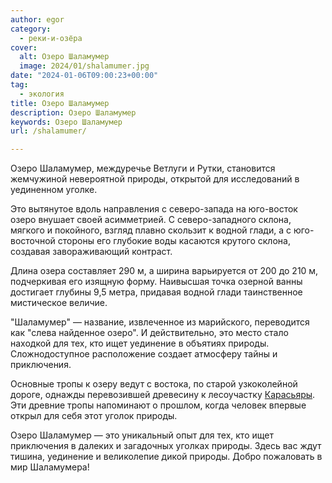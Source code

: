 ```yaml
---
author: egor
category:
  - реки-и-озёра
cover:
  alt: Озеро Шаламумер
  image: 2024/01/shalamumer.jpg
date: "2024-01-06T09:00:23+00:00"
tag:
  - экология
title: Озеро Шаламумер
description: Озеро Шаламумер
keywords: Озеро Шаламумер
url: /shalamumer/

---
```

Озеро Шаламумер, междуречье Ветлуги и Рутки, становится жемчужиной невероятной природы, открытой для исследований в уединенном уголке.

Это вытянутое вдоль направления с северо-запада на юго-восток озеро внушает своей асимметрией. С северо-западного склона, мягкого и покойного, взгляд плавно скользит к водной глади, а с юго-восточной стороны его глубокие воды касаются крутого склона, создавая завораживающий контраст.

Длина озера составляет 290 м, а ширина варьируется от 200 до 210 м, подчеркивая его изящную форму. Наивысшая точка озерной ванны достигает глубины 9,5 метра, придавая водной глади таинственное мистическое величие.

"Шаламумер" — название, извлеченное из марийского, переводится как "слева найденное озеро". И действительно, это место стало находкой для тех, кто ищет уединение в объятиях природы. Сложнодоступное расположение создает атмосферу тайны и приключения.

Основные тропы к озеру ведут с востока, по старой узкоколейной дороге, однажды перевозившей древесину к лесоучастку [Карасьяры](/karasyar/). Эти древние тропы напоминают о прошлом, когда человек впервые открыл для себя этот уголок природы.

Озеро Шаламумер — это уникальный опыт для тех, кто ищет приключения в далеких и загадочных уголках природы. Здесь вас ждут тишина, уединение и великолепие дикой природы. Добро пожаловать в мир Шаламумера!
